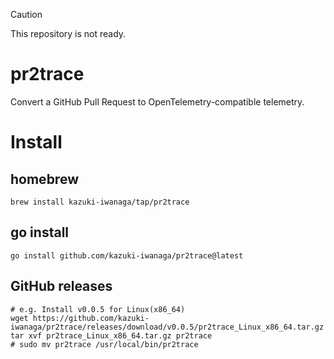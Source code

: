> [!CAUTION]
> This repository is not ready.

# pr2trace
Convert a GitHub Pull Request to OpenTelemetry-compatible telemetry.

# Install

## homebrew
```
brew install kazuki-iwanaga/tap/pr2trace
```

## go install
```
go install github.com/kazuki-iwanaga/pr2trace@latest
```

## GitHub releases
```
# e.g. Install v0.0.5 for Linux(x86_64)
wget https://github.com/kazuki-iwanaga/pr2trace/releases/download/v0.0.5/pr2trace_Linux_x86_64.tar.gz
tar xvf pr2trace_Linux_x86_64.tar.gz pr2trace
# sudo mv pr2trace /usr/local/bin/pr2trace
```